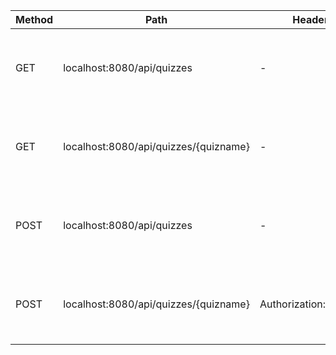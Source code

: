 | Method | Path | Header | Body | Description | Response |
| ------ | ------ | ------ | ------ | ------ | ----- |
| GET | localhost:8080/api/quizzes | - | - | Responds with a list containing the names of all quizzes | ["quizname1", "quizname2"] |
| GET | localhost:8080/api/quizzes/{quizname} | - | - | Responds with a quiz given its name | ;;; {"name":"quizname", "creator":"creatorname", "questions":[{"question":"questiontext", "answer":0, "choices":["a","b","c","d"]}]} ;;; |
| POST | localhost:8080/api/quizzes | - | {"name":"quizname", "creator":"creatorname", "questions":[{"question":"questiontext", "answer":0, "choices":["a","b","c","d"]}]} | Saves the quiz on the server | {"name":"quizname", "creator":"creatorname", "questions":[{"question":"questiontext", "answer":0, "choices":["a","b","c","d"]}]} |
| POST | localhost:8080/api/quizzes/{quizname} | Authorization:"token" | {"question":"questiontext", "answer":0, "choices":["a","b","c","d"]} | Adds a question to the server | {"name":"quizname", "creator":"creatorname", "questions":[{"question":"questiontext", "answer":0, "choices":["a","b","c","d"]}]} |
